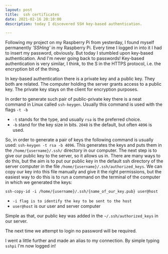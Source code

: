 ```yaml
---
layout: post
title:  ssh certificates
date: 2021-02-16 20:10:00
description: today I discovered SSH key-based authentication.

---
```



Following my project on my Raspberry Pi from yesterday, I found myself permanently *'SSHing'* in my Raspberry Pi. Every time I logged in into it I had to insert my password, obviously.
But today I stumbled upon key-based authentication. And I'm never going back to passwords!
Key-based authentication is very similar, I think, to the S in the HTTPS protocol, i.e. the encryption bit of the thing.

In key-based authentication there is a private key and a public key. They both are related.
The computer holding the server grants access to a public key. The private key stays on the client for encryption purposes.

In order to generate such pair of public-private key there is a neat command in Linux called `ssh-keygen`. Usually this command is used with the flags `-t -b`

* `-t` stands for the type, and usually `rsa` is the preferred choice.
* `-b` stand for the key size in bits. `2048` is the default, but often `4096` is used.

So, in order to generate a pair of keys the following command is usually used: `ssh-keygen -t rsa -b 4096`.
This generates the keys and puts them in the `/home/{username}/.ssh/` directory in our computer.
The next step is to give our public key to the server, so it allows us in.
There are many ways to do this, but the aim is to put our public key in the default ssh directory of the server computer in the file `/home/{username}/.ssh/authorized_keys`. We can copy our key into this file manually and give it the right permissions, but the easiest way to do this is to run a command on the terminal of the computer in which we generated the keys:

`ssh-copy-id -i /home/{username}/.ssh/{name_of_our_key.pub} user@host`

* `-i flag is to identify the key to be sent to the host`
* `user@host` is our user and server computer

Simple as that, our public key was added in the `~/.ssh/authorized_keys` in our server.

The next time we attempt to login no password will be required.

I went a little further and made an alias to my connection. By simple typing `sshpi` I'm now logged in!

